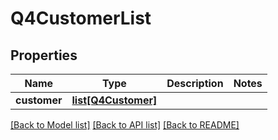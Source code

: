 # Q4CustomerList

## Properties
Name | Type | Description | Notes
------------ | ------------- | ------------- | -------------
**customer** | [**list[Q4Customer]**](Q4Customer.md) |  | 

[[Back to Model list]](../README.md#documentation-for-models) [[Back to API list]](../README.md#documentation-for-api-endpoints) [[Back to README]](../README.md)

